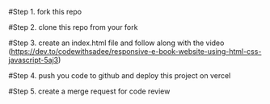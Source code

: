 #Step 1. fork this repo

#Step 2. clone this repo from your fork

#Step 3. create an index.html file and follow along with the video
(https://dev.to/codewithsadee/responsive-e-book-website-using-html-css-javascript-5aj3)

#Step 4. push you code to github and deploy this project on vercel

#Step 5. create a merge request for code review

